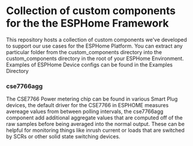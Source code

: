 # Collection of custom components for the the ESPHome Framework
This repository hosts a collection of custom components we've developed to support our use cases for the ESPHome Platform.
You can extract any particular folder from the custom\_components directory into the custom\_components directory in the root of your ESPHome Environment.
Examples of ESPHome Device configs can be found in the Examples Directory

### cse7766agg
The CSE7766 Power metering chip can be found in various Smart Plug devices, the default driver for the CSE7766 in ESPHOME measures avereage values from between polling intervals, the cse7766agg component add additional aggregate values that are computed off of the raw samples before being averaged into the normal output. These can be helpful for monitoring things like inrush current or loads that are switched by SCRs or other solid state switching devices.

